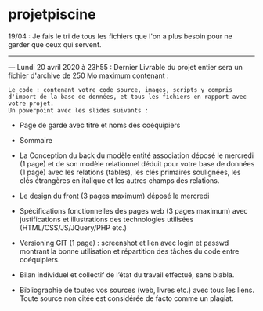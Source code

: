 # projetpiscine

19/04 : Je fais le tri de tous les fichiers que l'on a plus besoin pour ne garder que ceux qui servent. 

----------------------------------------------------------------------------------------------------------------------

— Lundi 20 avril 2020 à 23h55 : 
Dernier Livrable du projet entier sera un fichier d'archive de 250 Mo maximum contenant :

    Le code : contenant votre code source, images, scripts y compris d'import de la base de données, et tous les fichiers en rapport avec votre projet.
    Un powerpoint avec les slides suivants :
- Page de garde avec titre et noms des coéquipiers

- Sommaire

- La Conception du back du modèle entité association déposé le mercredi (1 page) et de son modèle relationnel déduit pour votre base de données (1 page) avec les relations (tables), les clés primaires soulignées, les clés étrangères en italique et les autres champs des relations.

- Le design du front  (3 pages maximum) déposé le mercredi 

- Spécifications fonctionnelles des pages web (3 pages maximum) avec justifications et illustrations des technologies utilisées  (HTML/CSS/JS/JQuery/PHP  etc.)

- Versioning GIT (1 page) : screenshot et lien avec login et passwd montrant la bonne utilisation et répartition des tâches du code entre coéquipiers.
- Bilan individuel et collectif de l’état du travail effectué, sans blabla.
- Bibliographie de toutes vos sources (web, livres etc.) avec tous les liens. Toute source non citée est considérée de facto comme un plagiat.

